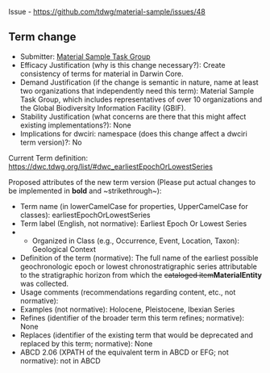 Issue - https://github.com/tdwg/material-sample/issues/48

## Term change

* Submitter: [Material Sample Task Group](https://www.tdwg.org/community/osr/material-sample/)
* Efficacy Justification (why is this change necessary?): Create consistency of terms for material in Darwin Core.
* Demand Justification (if the change is semantic in nature, name at least two organizations that independently need this term): Material Sample Task Group, which includes representatives of over 10 organizations and the Global Biodiversity Information Facility (GBIF).
* Stability Justification (what concerns are there that this might affect existing implementations?): None
* Implications for dwciri: namespace (does this change affect a dwciri term version)?: No

Current Term definition: https://dwc.tdwg.org/list/#dwc_earliestEpochOrLowestSeries

Proposed attributes of the new term version (Please put actual changes to be implemented in **bold** and ~strikethrough~):

* Term name (in lowerCamelCase for properties, UpperCamelCase for classes): earliestEpochOrLowestSeries
* Term label (English, not normative): Earliest Epoch Or Lowest Series
* * Organized in Class (e.g., Occurrence, Event, Location, Taxon): Geological Context
* Definition of the term (normative): The full name of the earliest possible geochronologic epoch or lowest chronostratigraphic series attributable to the stratigraphic horizon from which the ~~cataloged item~~**MaterialEntity** was collected.
* Usage comments (recommendations regarding content, etc., not normative): 
* Examples (not normative):  	Holocene, Pleistocene, Ibexian Series
* Refines (identifier of the broader term this term refines; normative): None
* Replaces (identifier of the existing term that would be deprecated and replaced by this term; normative): None
* ABCD 2.06 (XPATH of the equivalent term in ABCD or EFG; not normative): not in ABCD
